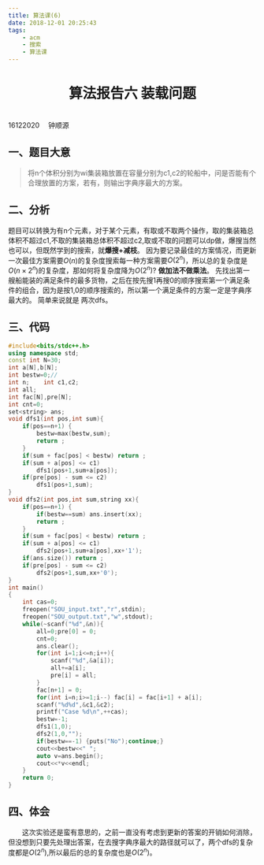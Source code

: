 ```yaml
---
title: 算法课(6)
date: 2018-12-01 20:25:43
tags:
    - acm
    - 搜索
    - 算法课
---
```

# <center>算法报告六  装载问题</center>
&ensp;&ensp;&ensp;&ensp;&ensp;&ensp;&ensp;&ensp;&ensp;&ensp;&ensp;&ensp;&ensp;&ensp;&ensp;&ensp;&ensp;&ensp;&ensp;&ensp;&ensp;&ensp;&ensp;&ensp;&ensp;&ensp;&ensp;&ensp;&ensp;&ensp;&ensp;&ensp;&ensp;&ensp;&ensp;&ensp;&ensp;&ensp;&ensp;&ensp;&ensp;&ensp;&ensp;&ensp;&ensp;&ensp;&ensp;&ensp;&ensp;&ensp;&ensp;&ensp;&ensp;&ensp;&ensp;&ensp;&ensp;&ensp;&ensp;&ensp;&ensp;&ensp;&ensp;16122020 &ensp;&ensp;钟顺源 
## 一、题目大意
>将n个体积分别为wi集装箱放置在容量分别为c1,c2的轮船中，问是否能有个合理放置的方案，若有，则输出字典序最大的方案。

<!--more-->

## 二、分析
题目可以转换为有n个元素，对于某个元素，有取或不取两个操作，取的集装箱总体积不超过c1,不取的集装箱总体积不超过c2,取或不取的问题可以dp做，爆搜当然也可以，但既然学到的搜索，就**爆搜+减枝**。
因为要记录最佳的方案情况，而更新一次最佳方案需要$O(n)$的复杂度搜索每一种方案需要$O(2^n)$，所以总的复杂度是$O(n×2^n)$的复杂度，那如何将复杂度降为$O(2^n)$?
**做加法不做乘法**。
先找出第一艘船能装的满足条件的最多货物，之后在按先搜1再搜0的顺序搜索第一个满足条件的组合，因为是按1,0的顺序搜索的，所以第一个满足条件的方案一定是字典序最大的。
简单来说就是 两次dfs。

## 三、代码
```c++
#include<bits/stdc++.h>
using namespace std;
const int N=30;
int a[N],b[N];
int bestw=0;//
int n;    int c1,c2;
int all;
int fac[N],pre[N];
int cnt=0;
set<string> ans;
void dfs1(int pos,int sum){
    if(pos==n+1) {
        bestw=max(bestw,sum);
        return ;
    }
    if(sum + fac[pos] < bestw) return ;
    if(sum + a[pos] <= c1)
        dfs1(pos+1,sum+a[pos]);
    if(pre[pos] - sum <= c2)
        dfs1(pos+1,sum);
}
void dfs2(int pos,int sum,string xx){
    if(pos==n+1) {
        if(bestw==sum) ans.insert(xx);
        return ;
    }
    if(sum + fac[pos] < bestw) return ;
    if(sum + a[pos] <= c1)
        dfs2(pos+1,sum+a[pos],xx+'1');
    if(ans.size()) return ;
    if(pre[pos] - sum <= c2)
        dfs2(pos+1,sum,xx+'0');
}
int main()
{
    int cas=0;
    freopen("SOU_input.txt","r",stdin);
    freopen("SOU_output.txt","w",stdout);
    while(~scanf("%d",&n)){
        all=0;pre[0] = 0;
        cnt=0;
        ans.clear();
        for(int i=1;i<=n;i++){
            scanf("%d",&a[i]);
            all+=a[i];
            pre[i] = all;
        }
        fac[n+1] = 0;
        for(int i=n;i>=1;i--) fac[i] = fac[i+1] + a[i];
        scanf("%d%d",&c1,&c2);
        printf("Case %d\n",++cas);
        bestw=-1;
        dfs1(1,0);
        dfs2(1,0,"");
        if(bestw==-1) {puts("No");continue;}
        cout<<bestw<<" ";
        auto v=ans.begin();
        cout<<*v<<endl;
    }
    return 0;
}

```

## 四、体会
&ensp;&ensp;&ensp;&ensp;这次实验还是蛮有意思的，之前一直没有考虑到更新的答案的开销如何消除，但没想到只要先处理出答案，在去搜字典序最大的路径就可以了，两个dfs的复杂度都是$O(2^n)$,所以最后的总的复杂度也是$O(2^n)$。